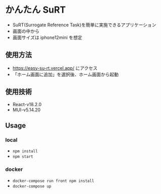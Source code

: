 # かんたん SuRT

- SuRT(Surrogate Reference Task)を簡単に実施できるアプリケーション
- 画面の中から
- 画面サイズは iphone12mini を想定

## 使用方法

- https://easy-su-rt.vercel.app/ にアクセス
- 「ホーム画面に追加」を選択後、ホーム画面から起動

## 使用技術

- React-v18.2.0
- MUI-v5.14.20

## Usage

### local

- `npm install`
- `npm start`

### docker

- `docker-compose run front npm install`
- `docker-compose up`

